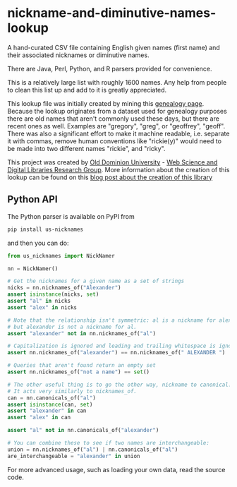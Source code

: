 # nickname-and-diminutive-names-lookup
A hand-curated CSV file containing English given names (first name) and their associated nicknames or diminutive names.

There are Java, Perl, Python, and R parsers provided for convenience.

This is a relatively large list with roughly 1600 names. Any help from people to clean this list up and add to it is greatly appreciated.

This lookup file was initially created by mining this [genealogy page](https://www.caagri.org/nicknames.html). Because the lookup originates from a dataset used for genealogy purposes there are old names that aren't commonly used these days, but there are recent ones as well. Examples are "gregory", "greg", or "geoffrey", "geoff". There was also a significant effort to make it machine readable, i.e. separate it with commas, remove human conventions like "rickie(y)" would need to be made into two different names "rickie", and "ricky".

This project was created by [Old Dominion University](https://www.odu.edu/) - [Web Science and Digital Libraries Research Group](http://ws-dl.blogspot.com/). More information about the creation of this lookup can be found on this [blog post about the creation of this library](https://ws-dl.blogspot.com/2010/08/lookup-for-nicknames-and-diminutive.html)

## Python API

The Python parser is available on PyPI from

```bash
pip install us-nicknames
```

and then you can do:

```python
from us_nicknames import NickNamer

nn = NickNamer()

# Get the nicknames for a given name as a set of strings
nicks = nn.nicknames_of("Alexander")
assert isinstance(nicks, set)
assert "al" in nicks
assert "alex" in nicks

# Note that the relationship isn't symmetric: al is a nickname for alexander,
# but alexander is not a nickname for al.
assert "alexander" not in nn.nicknames_of("al")

# Capitalization is ignored and leading and trailing whitespace is ignored
assert nn.nicknames_of("alexander") == nn.nicknames_of(" ALEXANDER ")

# Queries that aren't found return an empty set
assert nn.nicknames_of("not a name") == set()

# The other useful thing is to go the other way, nickname to canonical:
# It acts very similarly to nicknames_of.
can = nn.canonicals_of("al")
assert isinstance(can, set)
assert "alexander" in can
assert "alex" in can

assert "al" not in nn.canonicals_of("alexander")

# You can combine these to see if two names are interchangeable:
union = nn.nicknames_of("al") | nn.canonicals_of("al")
are_interchangeable = "alexander" in union
```

For more advanced usage, such as loading your own data, read the source code.
